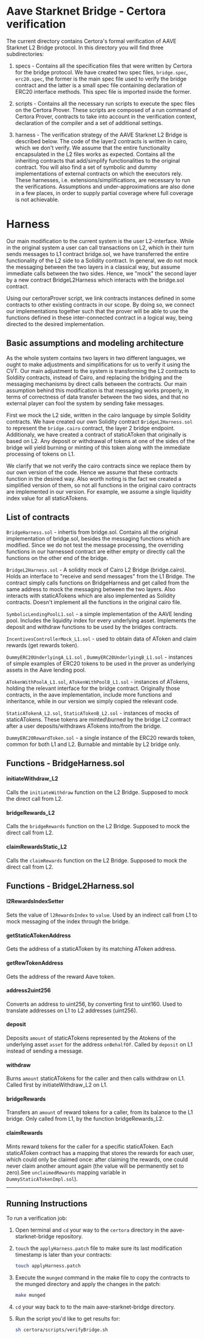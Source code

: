 # Aave Starknet Bridge - Certora verification
The current directory contains Certora's formal verification of AAVE Starknet L2 Bridge protocol.
In this directory you will find three subdirectories:

1. specs - Contains all the specification files that were written by Certora for the bridge protocol. We have created two spec files, `bridge.spec`, `erc20.spec`, the former is the main spec file used to verify the bridge contract and the latter is a small spec file containing declaration of ERC20 interface methods. This spec file is imported inside the former.

2. scripts - Contains all the necessary run scripts to execute the spec files on the Certora Prover. These scripts are composed of a run command of Certora Prover, contracts to take into account in the verification context, declaration of the compiler and a set of additional settings.

3. harness - The verification strategy of the AAVE Starknet L2 Bridge is described below.
The code of the layer2 contracts is written in cairo, which we don't verify.
We assume that the entire functionality encapsulated in the L2 files works as expected. Contains all the inheriting contracts that add/simplify functionalities to the original contract. You will also find a set of symbolic and dummy implementations of external contracts on which the executors rely.
These harnesses, i.e. extensions/simplifications, are necessary to run the verifications. Assumptions and under-approximations are also done in a few places, in order to supply partial coverage where full coverage is not achievable.

# Harness
Our main modification to the current system is the user L2-interface.
While in the original system a user can call transactions on L2, which in their turn sends messages to L1 contract bridge.sol, we have transferred the entire functionality of the L2 side to a Solidity contract.
In general, we do not mock the messaging between the two layers in a classical way, but assume immediate calls between the two sides.
Hence, we "mock" the second layer by a new contract BridgeL2Harness which interacts with the bridge.sol contract.

Using our certoraProver script, we link contracts instances defined in some contracts to other existing contracts in our scope. By doing so, we connect our implementations together such that the prover will be able to use the functions defined in these inter-connected contract in a logical way, being directed to the desired implementation.

## Basic assumptions and modeling architecture
As the whole system contains two layers in two different languages, we ought to make adjustments and simplifications for us to verify it using the CVT.
Our main adjustment to the system is transforming the L2 contracts to Soldiity contracts, instead of Cairo, and replacing the bridging and the messaging mechanisms by direct calls between the contracts.
Our main assumption behind this modification is that messaging works properly, in terms of correctness of data transfer between the two sides, and that no external player can fool the system by sending fake messages.

First we mock the L2 side, written in the cairo language by simple Solidity contracts.
We have created our own Solidity contract `BridgeL2Harness.sol` to represent the `bridge.cairo` contract, the layer 2 bridge endpoint. Additionaly, we have created a contract of staticAToken that originally is based on L2. Any deposit or withdrawal of tokens at one of the sides of the bridge will yield burning or minting of this token along with the immediate processing of tokens on L1.

We clarify that we not verify the cairo contracts since we replace them by our own version of the code. Hence we assume that these contracts function in the desired way. Also worth noting is the fact we created a simplified version of them, so not all functions in the original cairo contracts are implemented in our version. For example, we assume a single liquidity index value for all staticATokens.

## List of contracts
`BridgeHarness.sol` - inhertis from bridge.sol. Contains all the original implementation of bridge.sol, besides the messaging functions which are modified. Since we do not test the message processing, the overriding functions in our harnessed contract are either empty or directly call the functions on the other end of the bridge.

`BridgeL2Harness.sol` - A solidity mock of Cairo L2 Bridge (bridge.cairo). Holds an interface to "receive and send messages" from the L1 Bridge. The contract simply calls functions on BridgeHarness and get called from the same address to mock the messaging between the two layers. Also interacts with staticATokens which are also implemented as Solidity contracts. Doesn't implement all the functions in the original cairo file.

`SymbolicLendingPoolL1.sol` - a simple implementation of the AAVE lending pool. Includes the liquidity index for every underlying asset. Implements the deposit and withdraw functions to be used by the bridges contracts.

`IncentivesControllerMock_L1.sol` - used to obtain data of AToken and claim rewards (get rewards token).

`DummyERC20UnderlyingA_L1.sol` , `DummyERC20UnderlyingB_L1.sol` - instances of simple examples of ERC20 tokens to be used in the prover as underlying assets in the Aave lending pool.

`ATokenWithPoolA_L1.sol`, `ATokenWithPoolB_L1.sol` - instances of ATokens, holding the relevant interface for the bridge contract. Originally those contracts, in the aave implementation, include more functions and inheritance, while in our version we simply copied the relevant code.

`StaticATokenA_L2.sol`, `StaticATokenB_L2.sol` - instances of mocks of staticATokens. These tokens are minted\burned by the bridge L2 contract after a user deposits/withdraws ATokens into/from the bridge.

`DummyERC20RewardToken.sol` - a single instance of the ERC20 rewards token, common for both L1 and L2. Burnable and mintable by L2 bridge only.

## Functions - BridgeHarness.sol

#### initiateWithdraw_L2
Calls the `initiateWithdraw` function on the L2 Bridge. Supposed to mock the direct call from L2.

#### bridgeRewards_L2
Calls the `bridgeRewards` function on the L2 Bridge. Supposed to mock the direct call from L2.

#### claimRewardsStatic_L2
Calls the `claimRewards` function on the L2 Bridge. Supposed to mock the direct call from L2.

## Functions - BridgeL2Harness.sol

#### l2RewardsIndexSetter
Sets the value of `l2RewardsIndex` to `value`. Used by an indirect call from L1 to mock messaging of the index through the bridge.

#### getStaticATokenAddress
Gets the address of a staticAToken by its matching AToken address.

#### getRewTokenAddress
Gets the address of the reward Aave token.

#### address2uint256
Converts an address to uint256, by converting first to uint160. Used to translate addresses on L1 to L2 addresses (uint256).

#### deposit
Deposits `amount` of staticATokens represented by the Atokens of the underlying asset `asset` for the address `onBehalfOf`. Called by `deposit` on L1 instead of sending a message.

#### withdraw
Burns `amount` staticATokens for the caller and then calls withdraw on L1. Called first by initiateWithdraw_L2 on L1.

#### bridgeRewards
Transfers an `amount` of reward tokens for a caller, from its balance to the L1 bridge. Only called from L1, by the function bridgeRewards_L2.

#### claimRewards
Mints reward tokens for the caller for a specific staticAToken. Each staticAToken contract has a mapping that stores the rewards for each user, which could only be claimed once: after claiming the rewards, one could never claim another amount again (the value will be permanently set to zero).See `unclaimedRewards` mapping variable in `DummyStaticATokenImpl.sol`).

---

## Running Instructions
To run a verification job:

1. Open terminal and `cd` your way to the `certora` directory in the aave-starknet-bridge repository.

2. `touch` the `applyHarness.patch` file to make sure its last modification timestamp is later than your contracts:
    ```sh
    touch applyHarness.patch
    ```

3. Execute the `munged` command in the make file to copy the contracts to the munged directory and apply the changes in the patch:
    ```sh
    make munged
    ```

4. `cd` your way back to to the main aave-starknet-bridge directory.

5. Run the script you'd like to get results for:
    ```sh
    sh certora/scripts/verifyBridge.sh
    ```
</br>
